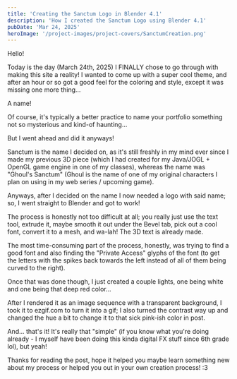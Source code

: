 ```yaml
---
title: 'Creating the Sanctum Logo in Blender 4.1'
description: 'How I created the Sanctum Logo using Blender 4.1'
pubDate: 'Mar 24, 2025'
heroImage: '/project-images/project-covers/SanctumCreation.png'
---
```


Hello!

Today is the day (March 24th, 2025) I FINALLY chose to go through with making this site a reality!
I wanted to come up with a super cool theme, and after an hour or so got a good feel for the coloring and style, except it was missing one more thing...

A name!

Of course, it's typically a better practice to name your portfolio something not so mysterious and kind-of haunting...

But I went ahead and did it anyways!

Sanctum is the name I decided on, as it's still freshly in my mind ever since I made my previous 3D piece (which I had created for my Java/JOGL + OpenGL game engine in one of my classes), whereas the name was "Ghoul's Sanctum" (Ghoul is the name of one of my original characters I plan on using in my web series / upcoming game).

Anyways, after I decided on the name I now needed a logo with said name; so, I went straight to Blender and got to work!

The process is honestly not too difficult at all; you really just use the text tool, extrude it, maybe smooth it out under the Bevel tab, pick out a cool font, convert it to a mesh, and wa-lah! The 3D text is already made.

The most time-consuming part of the process, honestly, was trying to find a good font and also finding the "Private Access" glyphs of the font (to get the letters with the spikes back towards the left instead of all of them being curved to the right).

Once that was done though, I just created a couple lights, one being white and one being that deep red color...

After I rendered it as an image sequence with a transparent background, I took it to ezgif.com to turn it into a gif; I also turned the contrast way up and changed the hue a bit to change it to that sick pink-ish color in post.

And... that's it! It's really that "simple" (if you know what you're doing already - I myself have been doing this kinda digital FX stuff since 6th grade lol), but yeah!

Thanks for reading the post, hope it helped you maybe learn something new about my process or helped you out in your own creation process! :3

